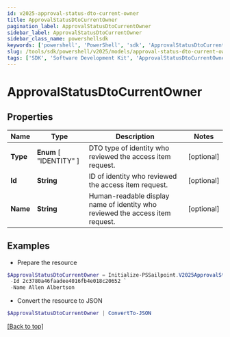 ```yaml
---
id: v2025-approval-status-dto-current-owner
title: ApprovalStatusDtoCurrentOwner
pagination_label: ApprovalStatusDtoCurrentOwner
sidebar_label: ApprovalStatusDtoCurrentOwner
sidebar_class_name: powershellsdk
keywords: ['powershell', 'PowerShell', 'sdk', 'ApprovalStatusDtoCurrentOwner', 'V2025ApprovalStatusDtoCurrentOwner'] 
slug: /tools/sdk/powershell/v2025/models/approval-status-dto-current-owner
tags: ['SDK', 'Software Development Kit', 'ApprovalStatusDtoCurrentOwner', 'V2025ApprovalStatusDtoCurrentOwner']
---
```



# ApprovalStatusDtoCurrentOwner

## Properties

Name | Type | Description | Notes
------------ | ------------- | ------------- | -------------
**Type** |  **Enum** [  "IDENTITY" ] | DTO type of identity who reviewed the access item request. | [optional] 
**Id** | **String** | ID of identity who reviewed the access item request. | [optional] 
**Name** | **String** | Human-readable display name of identity who reviewed the access item request. | [optional] 

## Examples

- Prepare the resource
```powershell
$ApprovalStatusDtoCurrentOwner = Initialize-PSSailpoint.V2025ApprovalStatusDtoCurrentOwner  -Type IDENTITY `
 -Id 2c3780a46faadee4016fb4e018c20652 `
 -Name Allen Albertson
```

- Convert the resource to JSON
```powershell
$ApprovalStatusDtoCurrentOwner | ConvertTo-JSON
```


[[Back to top]](#) 

